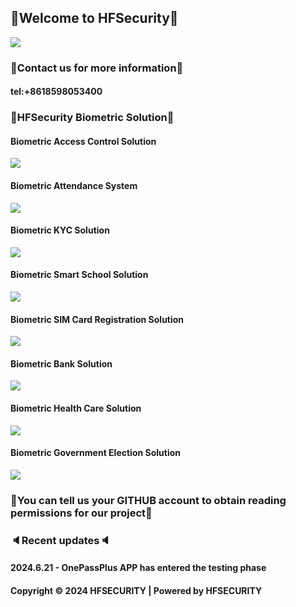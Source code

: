 ## 👋Welcome to HFSecurity👋
<img src="https://hfcctv.com/wp-content/uploads/2024/06/%E6%96%B0%E4%BA%A7%E5%93%81%E7%B3%BB%E5%88%97%E5%9B%BE%EF%BC%88%E5%85%A8%E9%83%A8%E4%BF%AE%E6%94%B9%EF%BC%89-2048x1067.jpg">

### 📱Contact us for more information📱
#### tel:+8618598053400

### 🚩HFSecurity Biometric Solution🚩
#### Biometric Access Control Solution
<img src="https://hfcctv.com/wp-content/uploads/2024/05/1716549391_file_01713428606600.jpg">

#### Biometric Attendance System
<img src="https://hfcctv.com/wp-content/uploads/2024/05/%E4%BC%81%E4%B8%9A%E6%96%B9%E6%A1%8821.jpg">

#### Biometric KYC Solution
<img src="https://hfcctv.com/wp-content/uploads/2024/05/file_01713428997377.jpg">

#### Biometric Smart School Solution
<img src="https://hfcctv.com/wp-content/uploads/2024/05/file_01704855075963-1024x578.jpg">

#### Biometric SIM Card Registration Solution
<img src="https://hfcctv.com/wp-content/uploads/2024/05/file_01713247906707-1024x449.jpg">

#### Biometric Bank Solution
<img src="https://hfcctv.com/wp-content/uploads/2024/05/%E6%A0%BC%E5%AD%9012-1-2048x859.jpg">

#### Biometric Health Care Solution
<img src="https://hfcctv.com/wp-content/uploads/2024/05/file_01681289176039-e1717140138103.png">

#### Biometric Government Election Solution
<img src="https://hfcctv.com/wp-content/uploads/2024/05/file_01675663586788-1024x576.png">

### 🔑You can tell us your GITHUB account to obtain reading permissions for our project🔑

### 🔈Recent updates🔈
#### 2024.6.21 - OnePassPlus APP has entered the testing phase






#### Copyright © 2024 HFSECURITY | Powered by HFSECURITY